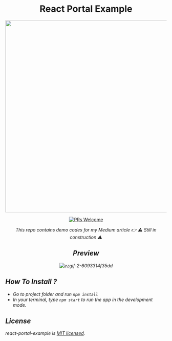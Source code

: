 <div align="center">
  
# React Portal Example
<img src="https://user-images.githubusercontent.com/17435062/133894493-7d47ccb7-055e-4d87-b46e-06eaa259de3f.png" width=600 />

[![PRs Welcome](https://img.shields.io/badge/PRs-welcome-brightgreen.svg?style=flat-square)](http://makeapullrequest.com)<br>

<i>This repo contains demo codes for my Medium article 👉 ⚠️ Still in construction ⚠️

## Preview 

![ezgif-2-6093314f35dd](https://user-images.githubusercontent.com/17435062/133894532-12096ef0-7b0b-4865-97fa-a6338f67e2d5.gif)

</div>

## How To Install ? 

- Go to project folder and run ```npm install``` 
- In your terminal, type ```npm start``` to run the app in the development mode.

## License

react-portal-example is [MIT licensed](./LICENSE).

